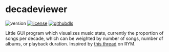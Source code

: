 # decadeviewer

![version](https://img.shields.io/github/v/release/dninemfive/decadeviewer?color=brightgreen&label=Version) 
[![license](https://img.shields.io/badge/License-All%20rights%20reserved-blue.svg)](https://github.com/dninemfive/decadeviewer/blob/main/LICENSE)
[![githubdls](https://img.shields.io/github/downloads/dninemfive/decadeviewer/total?color=blue&label=Downloads)](https://github.com/dninemfive/decadeviewer/releases/latest)

Little GUI program which visualizes music stats, currently the proportion of songs per decade, which can be weighted by number of songs, number of albums, or playback duration. Inspired by [this thread](https://rateyourmusic.com/discussion/music/what-does-your-decade-distribution-look-like) on RYM.